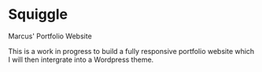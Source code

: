 Squiggle
========

Marcus' Portfolio Website


This is a work in progress to build a fully responsive portfolio website which I will then intergrate into a Wordpress theme.
